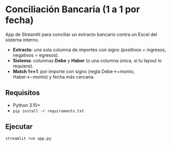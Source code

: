 # Conciliación Bancaria (1 a 1 por fecha)

App de Streamlit para conciliar un extracto bancario contra un Excel del sistema interno.
- **Extracto**: una sola columna de importes con signo (positivos = ingresos, negativos = egresos).
- **Sistema**: columnas **Debe** y **Haber** (o una columna única, si tu layout lo requiere).
- **Match 1↔1**: por importe con signo (regla Debe→+monto, Haber→−monto) y fecha más cercana.

## Requisitos
- Python 3.10+
- `pip install -r requirements.txt`

## Ejecutar
```bash
streamlit run app.py